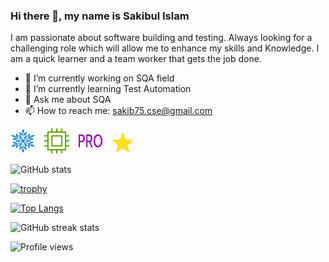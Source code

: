 ### Hi there 👋, my name is Sakibul Islam

I am passionate about software building and testing. Always looking for a challenging role which will allow me to enhance my skills and Knowledge. I am a quick learner and a team worker that gets the job done.

- 🔭 I’m currently working on SQA field 
- 🌱 I’m currently learning Test Automation 
- 💬 Ask me about SQA 
- 📫 How to reach me: sakib75.cse@gmail.com 

<a href='https://archiveprogram.github.com/'><img src='https://raw.githubusercontent.com/acervenky/animated-github-badges/master/assets/acbadge.gif' width='40' height='40'></a> <a href='https://docs.github.com/en/developers'><img src='https://raw.githubusercontent.com/acervenky/animated-github-badges/master/assets/devbadge.gif' width='40' height='40'></a> <a href='https://github.com/pricing'><img src='https://raw.githubusercontent.com/acervenky/animated-github-badges/master/assets/pro.gif' width='40' height='40'></a> <a href='https://stars.github.com/'><img src='https://raw.githubusercontent.com/acervenky/animated-github-badges/master/assets/starbadge.gif' width='35' height='35'></a> 



![GitHub stats](https://github-readme-stats.vercel.app/api?username=sakib-75&show_icons=true&count_private=true)

[![trophy](https://github-profile-trophy.vercel.app/?username=sakib-75)](https://github.com/ryo-ma/github-profile-trophy)

[![Top Langs](https://github-readme-stats.vercel.app/api/top-langs/?username=sakib-75)](https://github.com/anuraghazra/github-readme-stats)

![GitHub streak stats](https://github-readme-streak-stats.herokuapp.com/?user=sakib-75)

![Profile views](https://gpvc.arturio.dev/sakib-75)
